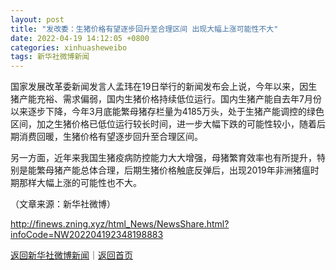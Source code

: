 ```yaml
---
layout: post
title: "发改委：生猪价格有望逐步回升至合理区间 出现大幅上涨可能性不大"
date: 2022-04-19 14:12:05 +0800
categories: xinhuasheweibo
tags: 新华社微博新闻
---
```

<p> 国家发展改革委新闻发言人孟玮在19日举行的新闻发布会上说，今年以来，因生猪产能充裕、需求偏弱，国内生猪价格持续低位运行。国内生猪产能自去年7月份以来逐步下降，今年3月底能繁母猪存栏量为4185万头，处于生猪产能调控的绿色区间，加之生猪价格已低位运行较长时间，进一步大幅下跌的可能性较小，随着后期消费回暖，生猪价格有望逐步回升至合理区间。</p><p>另一方面，近年来我国生猪疫病防控能力大大增强，母猪繁育效率也有所提升，特别是能繁母猪产能总体合理，后期生猪价格触底反弹后，出现2019年非洲猪瘟时期那样大幅上涨的可能性也不大。</p><p class="em_media">（文章来源：新华社微博）</p>

<http://finews.zning.xyz/html_News/NewsShare.html?infoCode=NW202204192348198883>

[返回新华社微博新闻](//finews.withounder.com/category/xinhuasheweibo.html)｜[返回首页](//finews.withounder.com/)